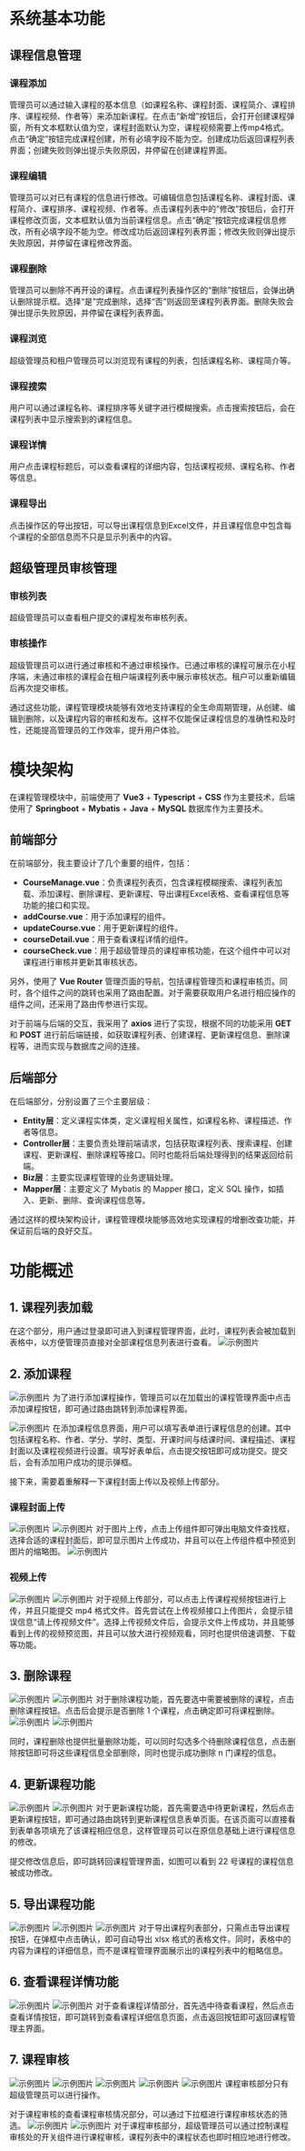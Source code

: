 # 系统基本功能

## 课程信息管理

### 课程添加
管理员可以通过输入课程的基本信息（如课程名称、课程封面、课程简介、课程排序、课程视频、作者等）来添加新课程。在点击“新增”按钮后，会打开创建课程弹窗，所有文本框默认值为空，课程封面默认为空，课程视频需要上传mp4格式。点击“确定”按钮完成课程创建，所有必填字段不能为空。创建成功后返回课程列表界面；创建失败则弹出提示失败原因，并停留在创建课程界面。

### 课程编辑
管理员可以对已有课程的信息进行修改。可编辑信息包括课程名称、课程封面、课程简介、课程排序、课程视频、作者等。点击课程列表中的“修改”按钮后，会打开课程修改页面，文本框默认值为当前课程信息。点击“确定”按钮完成课程信息修改，所有必填字段不能为空。修改成功后返回课程列表界面；修改失败则弹出提示失败原因，并停留在课程修改界面。

### 课程删除
管理员可以删除不再开设的课程。点击课程列表操作区的“删除”按钮后，会弹出确认删除提示框。选择“是”完成删除，选择“否”则返回至课程列表界面。删除失败会弹出提示失败原因，并停留在课程列表界面。

### 课程浏览
超级管理员和租户管理员可以浏览现有课程的列表，包括课程名称、课程简介等。

### 课程搜索
用户可以通过课程名称、课程排序等关键字进行模糊搜索。点击搜索按钮后，会在课程列表中显示搜索到的课程信息。

### 课程详情
用户点击课程标题后，可以查看课程的详细内容，包括课程视频、课程名称、作者等信息。

### 课程导出
点击操作区的导出按钮，可以导出课程信息到Excel文件，并且课程信息中包含每个课程的全部信息而不只是显示列表中的内容。

## 超级管理员审核管理

### 审核列表
超级管理员可以查看租户提交的课程发布审核列表。

### 审核操作
超级管理员可以进行通过审核和不通过审核操作。已通过审核的课程可展示在小程序端，未通过审核的课程会在租户端课程列表中展示审核状态。租户可以重新编辑后再次提交审核。

通过这些功能，课程管理模块能够有效地支持课程的全生命周期管理，从创建、编辑到删除，以及课程内容的审核和发布。这样不仅能保证课程信息的准确性和及时性，还能提高管理员的工作效率，提升用户体验。

# 模块架构

在课程管理模块中，前端使用了 **Vue3** + **Typescript** + **CSS** 作为主要技术，后端使用了 **Springboot** + **Mybatis** + **Java** + **MySQL** 数据库作为主要技术。

## 前端部分

在前端部分，我主要设计了几个重要的组件，包括：

- **CourseManage.vue**：负责课程列表页，包含课程模糊搜索、课程列表加载、添加课程、删除课程、更新课程、导出课程Excel表格、查看课程信息等功能的接口和实现。
- **addCourse.vue**：用于添加课程的组件。
- **updateCourse.vue**：用于更新课程的组件。
- **courseDetail.vue**：用于查看课程详情的组件。
- **courseCheck.vue**：用于超级管理员的课程审核功能，在这个组件中可以对课程进行审核并更新其审核状态。

另外，使用了 **Vue Router** 管理页面的导航，包括课程管理页和课程审核页。同时，各个组件之间的跳转也采用了路由配置。对于需要获取用户名进行相应操作的组件之间，还采用了路由传参进行实现。

对于前端与后端的交互，我采用了 **axios** 进行了实现，根据不同的功能采用 **GET** 和 **POST** 进行前后端链接，如获取课程列表、创建课程、更新课程信息、删除课程等，进而实现与数据库之间的连接。

## 后端部分

在后端部分，分别设置了三个主要层级：

- **Entity层**：定义课程实体类，定义课程相关属性，如课程名称、课程描述、作者等信息。
- **Controller层**：主要负责处理前端请求，包括获取课程列表、搜索课程、创建课程、更新课程、删除课程等接口。同时也能将后端处理得到的结果返回给前端。
- **Biz层**：主要实现课程管理的业务逻辑处理。
- **Mapper层**：主要定义了 Mybatis 的 Mapper 接口，定义 SQL 操作，如插入、更新、删除、查询课程信息等。

通过这样的模块架构设计，课程管理模块能够高效地实现课程的增删改查功能，并保证前后端的良好交互。

# 功能概述

## 1. 课程列表加载

在这个部分，用户通过登录即可进入到课程管理界面，此时，课程列表会被加载到表格中，以方便管理员直接对全部课程信息列表进行查看。
![示例图片](images/图片1.png)

## 2. 添加课程

![示例图片](images/图片2.png)
为了进行添加课程操作，管理员可以在加载出的课程管理界面中点击添加课程按钮，即可通过路由跳转到添加课程界面。

![示例图片](images/图片3.png)
在添加课程信息界面，用户可以填写表单进行课程信息的创建。其中包括课程名称、作者、学分、学时、类型、开课时间与结课时间、课程描述、课程封面以及课程视频进行设置。填写好表单后，点击提交按钮即可成功提交。提交后，会有添加用户成功的提示弹框。

接下来，需要着重解释一下课程封面上传以及视频上传部分。

### 课程封面上传
![示例图片](images/图片4.png)
![示例图片](images/图片5.png)
对于图片上传，点击上传组件即可弹出电脑文件查找框，选择合适的课程封面后，即可显示图片上传成功，并且可以在上传组件框中预览到图片的缩略图。
![示例图片](images/图片6.png)

### 视频上传
![示例图片](images/图片7.png)
![示例图片](images/图片8.png)
对于视频上传部分，可以点击上传课程视频按钮进行上传，并且只能提交 mp4 格式文件。首先尝试在上传视频接口上传图片，会提示错误信息“请上传视频文件”。选择上传视频文件后，会提示文件上传成功，并且能够看到上传的视频预览图，并且可以放大进行视频观看，同时也提供倍速调整、下载等功能。

## 3. 删除课程
![示例图片](images/图片9.png)
![示例图片](images/图片10.png)
对于删除课程功能，首先要选中需要被删除的课程，点击删除课程按钮。点击后会提示是否删除 1 个课程，点击确定即可将课程删除。
![示例图片](images/图片11.png)
![示例图片](images/图片12.png)

同时，课程删除也提供批量删除功能，可以同时勾选多个待删除课程信息，点击删除按钮即可将这些课程信息全部删除，同时也提示成功删除 n 门课程的信息。

## 4. 更新课程功能
![示例图片](images/图片13.png)
![示例图片](images/图片14.png)
对于更新课程功能，首先需要选中待更新课程，然后点击更新课程按钮，即可通过路由跳转到更新课程信息表单页面。在该页面可以直接看到表单各项填充了该课程相应信息，这样管理员可以在原信息基础上进行课程信息的修改。

提交修改信息后，即可跳转回课程管理界面，如图可以看到 22 号课程的课程信息被成功修改。

## 5. 导出课程功能
![示例图片](images/图片15.png)
![示例图片](images/图片16.png)
![示例图片](images/图片17.png)
对于导出课程列表部分，只需点击导出课程按钮，在弹框中点击确认，即可自动导出 xlsx 格式的表格文件。同时，表格中的内容为课程的详细信息，而不是课程管理界面展示出的课程列表中的粗略信息。

## 6. 查看课程详情功能
![示例图片](images/图片18.png)
![示例图片](images/图片19.png)
对于查看课程详情部分，首先选中待查看课程，然后点击查看详情按钮，即可跳转到查看课程详细信息页面，点击返回按钮即可返回课程管理主界面。

## 7. 课程审核
![示例图片](images/图片20.png)
![示例图片](images/图片21.png)
![示例图片](images/图片22.png)
![示例图片](images/图片23.png)
![示例图片](images/图片24.png)
课程审核部分只有超级管理员可以进行操作。

对于课程审核的查看课程审核情况部分，可以通过下拉框进行课程审核状态的筛选。
![示例图片](images/图片25.png)
![示例图片](images/图片26.png)
对于课程审核部分，超级管理员可以通过控制课程审核处的开关组件进行课程审核，课程列表中的课程状态也即时相应地进行修改。


